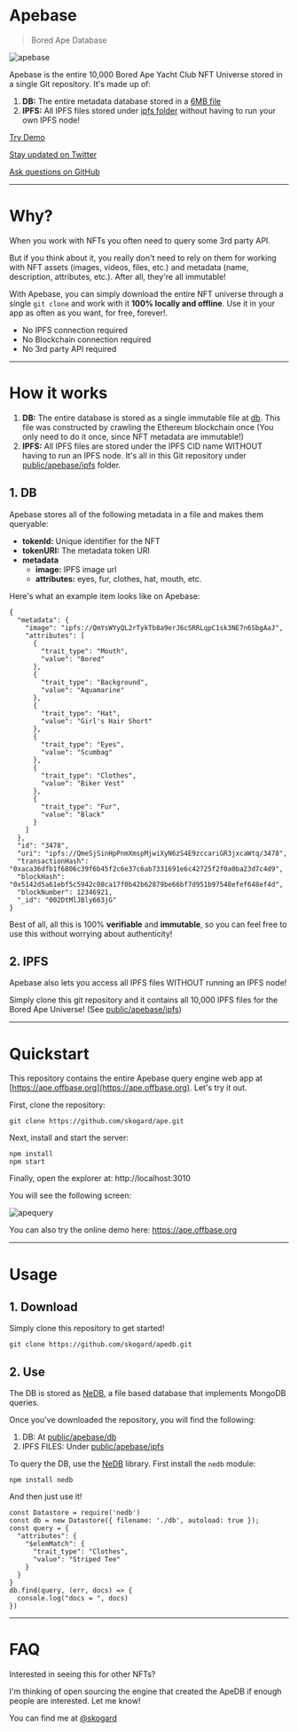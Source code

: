 # Apebase

> Bored Ape Database

![apebase](public/apebase.png)

Apebase is the entire 10,000 Bored Ape Yacht Club NFT Universe stored in a single Git repository. It's made up of:

1. **DB:** The entire metadata database stored in a [6MB file](public/apebase/db)
2. **IPFS:** All IPFS files stored under [ipfs folder](public/apebase/ipfs) without having to run your own IPFS node!

[Try Demo](https://ape.offbase.org)

[Stay updated on Twitter](https://twitter.com/skogard)

[Ask questions on GitHub](https://github.com/skogard/apebase/issues)


---

# Why?

When you work with NFTs you often need to query some 3rd party API.

But if you think about it, you really don't need to rely on them for working with NFT assets (images, videos, files, etc.) and metadata (name, description, attributes, etc.). After all, they're all immutable!

With Apebase, you can simply download the entire NFT universe through a single `git clone` and work with it **100% locally and offline**. Use it in your app as often as you want, for free, forever!.

- No IPFS connection required
- No Blockchain connection required
- No 3rd party API required

---

# How it works

1. **DB:** The entire database is stored as a single immutable file at [db](public/apebase/db). This file was constructed by crawling the Ethereum blockchain once (You only need to do it once, since NFT metadata are immutable!)
2. **IPFS:** All IPFS files are stored under the IPFS CID name WITHOUT having to run an IPFS node. It's all in this Git repository under [public/apebase/ipfs](public/apebase/ipfs) folder.

## 1. DB

Apebase stores all of the following metadata in a file and makes them queryable:

- **tokenId:** Unique identifier for the NFT
- **tokenURI:** The metadata token URI
- **metadata**
  - **image:** IPFS image url
  - **attributes:** eyes, fur, clothes, hat, mouth, etc.

Here's what an example item looks like on Apebase:

```
{
  "metadata": {
    "image": "ipfs://QmYsWYyQL2rTykTb8a9erJ6cSRRLqpC1sk3NE7n6SbgAaJ",
    "attributes": [
      {
        "trait_type": "Mouth",
        "value": "Bored"
      },
      {
        "trait_type": "Background",
        "value": "Aquamarine"
      },
      {
        "trait_type": "Hat",
        "value": "Girl's Hair Short"
      },
      {
        "trait_type": "Eyes",
        "value": "Scumbag"
      },
      {
        "trait_type": "Clothes",
        "value": "Biker Vest"
      },
      {
        "trait_type": "Fur",
        "value": "Black"
      }
    ]
  },
  "id": "3478",
  "uri": "ipfs://QmeSjSinHpPnmXmspMjwiXyN6zS4E9zccariGR3jxcaWtq/3478",
  "transactionHash": "0xaca36dfb1f6806c39f6b45f2c6e37c6ab7331691e6c42725f2f0a0ba23d7c4d9",
  "blockHash": "0x5142d5a61ebf5c5942c08ca17f0b42b62879be66bf7d951b97548efef648ef4d",
  "blockNumber": 12346921,
  "_id": "002DtMlJBly663jG"
}
```

Best of all, all this is 100% **verifiable** and **immutable**, so you can feel free to use this without worrying about authenticity!

## 2. IPFS

Apebase also lets you access all IPFS files WITHOUT running an IPFS node!

Simply clone this git repository and it contains all 10,000 IPFS files for the Bored Ape Universe! (See [public/apebase/ipfs](public/apebase/ipfs))

---

# Quickstart

This repository contains the entire Apebase query engine web app at [https://ape.offbase.org](https://ape.offbase.org). Let's try it out.

First, clone the repository:

```
git clone https://github.com/skogard/ape.git
```

Next, install and start the server:

```
npm install
npm start
```

Finally, open the explorer at: http://localhost:3010

You will see the following screen:

![apequery](public/apequery.png)

You can also try the online demo here: https://ape.offbase.org

---

# Usage


## 1. Download

Simply clone this repository to get started!

```
git clone https://github.com/skogard/apedb.git
```

## 2. Use

The DB is stored as [NeDB](https://github.com/louischatriot/nedb), a file based database that implements MongoDB queries.

Once you've downloaded the repository, you will find the following:

1. DB: At [public/apebase/db](public/apebase/db)
2. IPFS FILES: Under [public/apebase/ipfs](public/apebase/ipfs)

To query the DB, use the [NeDB](https://github.com/louischatriot/nedb) library. First install the `nedb` module:

```
npm install nedb
```

And then just use it!

```
const Datastore = require('nedb')
const db = new Datastore({ filename: './db', autoload: true });
const query = {
  "attributes": {
    "$elemMatch": {
      "trait_type": "Clothes",
      "value": "Striped Tee"
    }
  }
}
db.find(query, (err, docs) => {
  console.log("docs = ", docs)
})
```

---

# FAQ

Interested in seeing this for other NFTs?

I'm thinking of open sourcing the engine that created the ApeDB if enough people are interested. Let me know!

You can find me at [@skogard](https://twitter.com/skogard)
